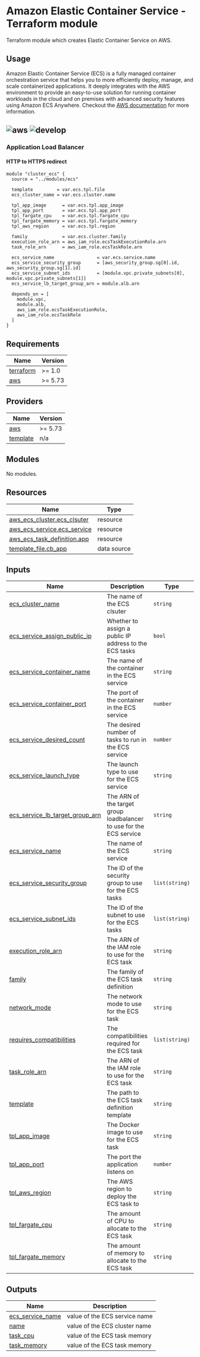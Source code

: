 # Amazon Elastic Container Service - Terraform module

Terraform module which creates Elastic Container Service on AWS.

## Usage

Amazon Elastic Container Service (ECS) is a fully managed container orchestration service that helps you to more efficiently deploy, manage, and scale containerized applications. It deeply integrates with the AWS environment to provide an easy-to-use solution for running container workloads in the cloud and on premises with advanced security features using Amazon ECS Anywhere. Checkout the [AWS documentation](https://aws.amazon.com/pt/ecs/) for more information.

![aws](https://img.shields.io/badge/AWS-ECS-orange)  ![develop](https://img.shields.io/badge/DIEGO%20COMITRE-TERRAFORM-blue) 
---
### Application Load Balancer

#### HTTP to HTTPS redirect

```hcl
module "cluster_ecs" {
  source = "../modules/ecs"

  template         = var.ecs.tpl.file
  ecs_cluster_name = var.ecs.cluster.name

  tpl_app_image      = var.ecs.tpl.app_image
  tpl_app_port       = var.ecs.tpl.app_port
  tpl_fargate_cpu    = var.ecs.tpl.fargate_cpu
  tpl_fargate_memory = var.ecs.tpl.fargate_memory
  tpl_aws_region     = var.ecs.tpl.region

  family             = var.ecs.cluster.family
  execution_role_arn = aws_iam_role.ecsTaskExecutionRole.arn
  task_role_arn      = aws_iam_role.ecsTaskRole.arn

  ecs_service_name                = var.ecs.service.name
  ecs_service_security_group      = [aws_security_group.sg[0].id, aws_security_group.sg[1].id]
  ecs_service_subnet_ids          = [module.vpc.private_subnets[0], module.vpc.private_subnets[1]]
  ecs_service_lb_target_group_arn = module.alb.arn

  depends_on = [
    module.vpc,
    module.alb,    
    aws_iam_role.ecsTaskExecutionRole,
    aws_iam_role.ecsTaskRole
  ]
}

```

<!-- BEGIN_TF_DOCS -->
## Requirements

| Name | Version |
|------|---------|
| <a name="requirement_terraform"></a> [terraform](#requirement\_terraform) | >= 1.0 |
| <a name="requirement_aws"></a> [aws](#requirement\_aws) | >= 5.73 |

## Providers

| Name | Version |
|------|---------|
| <a name="provider_aws"></a> [aws](#provider\_aws) | >= 5.73 |
| <a name="provider_template"></a> [template](#provider\_template) | n/a |

## Modules

No modules.

## Resources

| Name | Type |
|------|------|
| [aws_ecs_cluster.ecs_clsuter](https://registry.terraform.io/providers/hashicorp/aws/latest/docs/resources/ecs_cluster) | resource |
| [aws_ecs_service.ecs_service](https://registry.terraform.io/providers/hashicorp/aws/latest/docs/resources/ecs_service) | resource |
| [aws_ecs_task_definition.app](https://registry.terraform.io/providers/hashicorp/aws/latest/docs/resources/ecs_task_definition) | resource |
| [template_file.cb_app](https://registry.terraform.io/providers/hashicorp/template/latest/docs/data-sources/file) | data source |

## Inputs

| Name | Description | Type | Default | Required |
|------|-------------|------|---------|:--------:|
| <a name="input_ecs_cluster_name"></a> [ecs\_cluster\_name](#input\_ecs\_cluster\_name) | The name of the ECS clsuter | `string` | n/a | yes |
| <a name="input_ecs_service_assign_public_ip"></a> [ecs\_service\_assign\_public\_ip](#input\_ecs\_service\_assign\_public\_ip) | Whether to assign a public IP address to the ECS tasks | `bool` | `true` | no |
| <a name="input_ecs_service_container_name"></a> [ecs\_service\_container\_name](#input\_ecs\_service\_container\_name) | The name of the container in the ECS service | `string` | `"myapp"` | no |
| <a name="input_ecs_service_container_port"></a> [ecs\_service\_container\_port](#input\_ecs\_service\_container\_port) | The port of the container in the ECS service | `number` | `80` | no |
| <a name="input_ecs_service_desired_count"></a> [ecs\_service\_desired\_count](#input\_ecs\_service\_desired\_count) | The desired number of tasks to run in the ECS service | `number` | `1` | no |
| <a name="input_ecs_service_launch_type"></a> [ecs\_service\_launch\_type](#input\_ecs\_service\_launch\_type) | The launch type to use for the ECS service | `string` | `"FARGATE"` | no |
| <a name="input_ecs_service_lb_target_group_arn"></a> [ecs\_service\_lb\_target\_group\_arn](#input\_ecs\_service\_lb\_target\_group\_arn) | The ARN of the target group loadbalancer to use for the ECS service | `string` | n/a | yes |
| <a name="input_ecs_service_name"></a> [ecs\_service\_name](#input\_ecs\_service\_name) | The name of the ECS service | `string` | n/a | yes |
| <a name="input_ecs_service_security_group"></a> [ecs\_service\_security\_group](#input\_ecs\_service\_security\_group) | The ID of the security group to use for the ECS tasks | `list(string)` | n/a | yes |
| <a name="input_ecs_service_subnet_ids"></a> [ecs\_service\_subnet\_ids](#input\_ecs\_service\_subnet\_ids) | The ID of the subnet to use for the ECS tasks | `list(string)` | n/a | yes |
| <a name="input_execution_role_arn"></a> [execution\_role\_arn](#input\_execution\_role\_arn) | The ARN of the IAM role to use for the ECS task | `string` | n/a | yes |
| <a name="input_family"></a> [family](#input\_family) | The family of the ECS task definition | `string` | n/a | yes |
| <a name="input_network_mode"></a> [network\_mode](#input\_network\_mode) | The network mode to use for the ECS task | `string` | `"awsvpc"` | no |
| <a name="input_requires_compatibilities"></a> [requires\_compatibilities](#input\_requires\_compatibilities) | The compatibilities required for the ECS task | `list(string)` | <pre>[<br>  "FARGATE"<br>]</pre> | no |
| <a name="input_task_role_arn"></a> [task\_role\_arn](#input\_task\_role\_arn) | The ARN of the IAM role to use for the ECS task | `string` | n/a | yes |
| <a name="input_template"></a> [template](#input\_template) | The path to the ECS task definition template | `string` | `null` | no |
| <a name="input_tpl_app_image"></a> [tpl\_app\_image](#input\_tpl\_app\_image) | The Docker image to use for the ECS task | `string` | `null` | no |
| <a name="input_tpl_app_port"></a> [tpl\_app\_port](#input\_tpl\_app\_port) | The port the application listens on | `number` | `null` | no |
| <a name="input_tpl_aws_region"></a> [tpl\_aws\_region](#input\_tpl\_aws\_region) | The AWS region to deploy the ECS task to | `string` | `null` | no |
| <a name="input_tpl_fargate_cpu"></a> [tpl\_fargate\_cpu](#input\_tpl\_fargate\_cpu) | The amount of CPU to allocate to the ECS task | `string` | `null` | no |
| <a name="input_tpl_fargate_memory"></a> [tpl\_fargate\_memory](#input\_tpl\_fargate\_memory) | The amount of memory to allocate to the ECS task | `string` | `null` | no |

## Outputs

| Name | Description |
|------|-------------|
| <a name="output_ecs_service_name"></a> [ecs\_service\_name](#output\_ecs\_service\_name) | value of the ECS service name |
| <a name="output_name"></a> [name](#output\_name) | value of the ECS cluster name |
| <a name="output_task_cpu"></a> [task\_cpu](#output\_task\_cpu) | value of the ECS task memory |
| <a name="output_task_memory"></a> [task\_memory](#output\_task\_memory) | value of the ECS task memory |
<!-- END_TF_DOCS -->